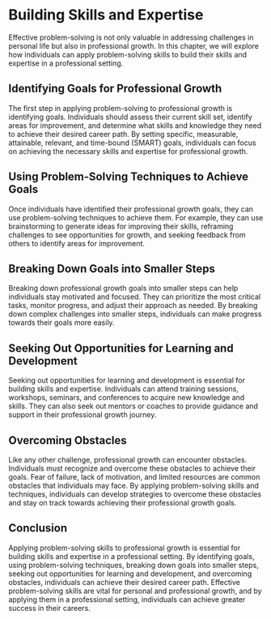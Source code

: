 Building Skills and Expertise
=========================================================================================

Effective problem-solving is not only valuable in addressing challenges in personal life but also in professional growth. In this chapter, we will explore how individuals can apply problem-solving skills to build their skills and expertise in a professional setting.

Identifying Goals for Professional Growth
-----------------------------------------

The first step in applying problem-solving to professional growth is identifying goals. Individuals should assess their current skill set, identify areas for improvement, and determine what skills and knowledge they need to achieve their desired career path. By setting specific, measurable, attainable, relevant, and time-bound (SMART) goals, individuals can focus on achieving the necessary skills and expertise for professional growth.

Using Problem-Solving Techniques to Achieve Goals
-------------------------------------------------

Once individuals have identified their professional growth goals, they can use problem-solving techniques to achieve them. For example, they can use brainstorming to generate ideas for improving their skills, reframing challenges to see opportunities for growth, and seeking feedback from others to identify areas for improvement.

Breaking Down Goals into Smaller Steps
--------------------------------------

Breaking down professional growth goals into smaller steps can help individuals stay motivated and focused. They can prioritize the most critical tasks, monitor progress, and adjust their approach as needed. By breaking down complex challenges into smaller steps, individuals can make progress towards their goals more easily.

Seeking Out Opportunities for Learning and Development
------------------------------------------------------

Seeking out opportunities for learning and development is essential for building skills and expertise. Individuals can attend training sessions, workshops, seminars, and conferences to acquire new knowledge and skills. They can also seek out mentors or coaches to provide guidance and support in their professional growth journey.

Overcoming Obstacles
--------------------

Like any other challenge, professional growth can encounter obstacles. Individuals must recognize and overcome these obstacles to achieve their goals. Fear of failure, lack of motivation, and limited resources are common obstacles that individuals may face. By applying problem-solving skills and techniques, individuals can develop strategies to overcome these obstacles and stay on track towards achieving their professional growth goals.

Conclusion
----------

Applying problem-solving skills to professional growth is essential for building skills and expertise in a professional setting. By identifying goals, using problem-solving techniques, breaking down goals into smaller steps, seeking out opportunities for learning and development, and overcoming obstacles, individuals can achieve their desired career path. Effective problem-solving skills are vital for personal and professional growth, and by applying them in a professional setting, individuals can achieve greater success in their careers.
